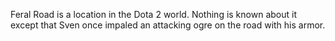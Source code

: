 Feral Road is a location in the Dota 2 world. Nothing is known about it except that  Sven once impaled an attacking ogre on the road with his armor.
